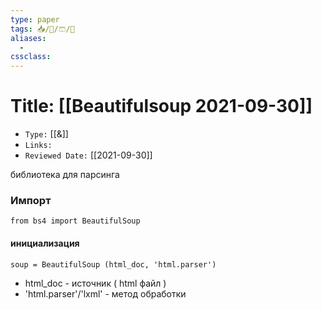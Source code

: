 ```yaml
---
type: paper
tags: 📥️/📜️/🩳/🥣
aliases:
  - 
cssclass: 
---
```




# Title: **[[Beautifulsoup 2021-09-30]]**
- `Type:` [[&]]
- `Links:`
- `Reviewed Date:` [[2021-09-30]]

библиотека для парсинга

### Импорт
```
from bs4 import BeautifulSoup
```

#### инициализация

```
soup = BeautifulSoup (html_doc, 'html.parser')
```

- html_doc - источник ( html файл )
- 'html.parser'/'lxml' - метод обработки

